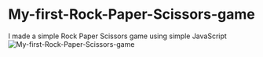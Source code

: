 # My-first-Rock-Paper-Scissors-game
I made a simple Rock Paper Scissors game using simple JavaScript  
![My-first-Rock-Paper-Scissors-game](https://user-images.githubusercontent.com/108639018/225633059-ede4feb4-6642-44d3-9c65-005c9b333e89.png)
